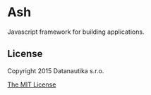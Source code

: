 Ash
===

Javascript framework for building applications.


## License

Copyright 2015 Datanautika s.r.o.

[The MIT License](https://github.com/datanautika/ash/blob/master/LICENSE)
